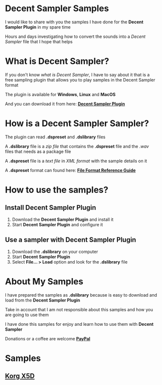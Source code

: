 # Decent Sampler Samples

I would like to share with you the samples I have done for the **Decent Sampler Plugin** in my spare time

Hours and days investigating how to convert the sounds into a *Decent Sampler* file that I hope that helps


# What is Decent Sampler?

If you don't know *what is Decent Sampler*, I have to say about it that is a free sampling plugin that allows you to play samples in the Decent Sampler format

The plugin is available for **Windows**, **Linux** and **MacOS**

And you can download it from here: [**Decent Sampler Plugin**](https://www.decentsamples.com/product/decent-sampler-plugin/)


# How is a Decent Sampler Sampler?

The plugin can read **.dspreset** and **.dslibrary** files

A **.dslibrary** file is a *zip file* that contains the **.dspreset** file and the *.wav* files that needs as a package file

A **.dspreset** file is a *text file* in *XML format* with the sample details on it

A **.dspreset** format can found here: [**File Format Reference Guide**](https://www.decentsamples.com/wp-content/uploads/2020/06/format-documentation.html)


# How to use the samples?

## Install Decent Sampler Plugin

1) Download the **Decent Sampler Plugin** and install it
2) Start **Decent Sampler Plugin** and configure it

## Use a sampler with Decent Sampler Plugin
1) Download the **.dslibrary** on your computer
2) Start **Decent Sampler Plugin**
3) Select **File... > Load** option and look for the **.dslibrary** file


# About My Samples

I have prepared the samples as **.dslibrary** because is easy to download and load from the **Decent Sampler Plugin**

Take in account that I am not responsible about this samples and how you are going to use them

I have done this samples for enjoy and learn how to use them with **Decent Sampler** 

Donations or a coffee are welcome [**PayPal**](https://www.paypal.com/paypalme/jorserp) 


# **Samples**

## [**Korg X5D**](Samples/Korg-X5D/Readme.md)
